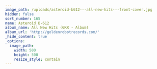 ```yaml
---
image_path: /uploads/asteroid-b612---all-new-hits---front-cover.jpg
hidden: false
sort_number: 165
name: Asteroid B-612
album_name: All New Hits (GRR - Album)
album_url: 'http://goldenrobotrecords.com/'
_hide_content: true
_options:
  image_path:
    width: 500
    height: 500
    resize_style: contain
---
```


